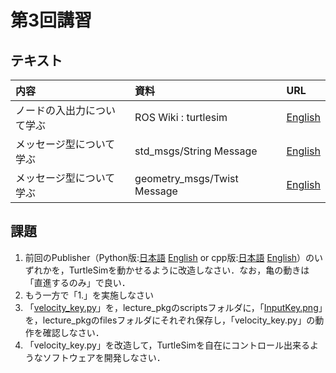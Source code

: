 # 第3回講習
## テキスト
|内容|資料|URL|
|:-|:-|:-|
|ノードの入出力について学ぶ|ROS Wiki : turtlesim|[English](http://wiki.ros.org/turtlesim)|
|メッセージ型について学ぶ|std_msgs/String Message|[English](http://docs.ros.org/melodic/api/std_msgs/html/msg/String.html)|
|メッセージ型について学ぶ|geometry_msgs/Twist Message|[English](http://docs.ros.org/melodic/api/geometry_msgs/html/msg/Twist.html)|

## 課題
1. 前回のPublisher（Python版:[日本語](http://wiki.ros.org/ja/ROS/Tutorials/WritingPublisherSubscriber%28python%29) [English](http://wiki.ros.org/ROS/Tutorials/WritingPublisherSubscriber%28python%29) or cpp版:[日本語](http://wiki.ros.org/ja/ROS/Tutorials/WritingPublisherSubscriber%28c%2B%2B%29) [English](http://wiki.ros.org/ROS/Tutorials/WritingPublisherSubscriber%28c%2B%2B%29)）のいずれかを，TurtleSimを動かせるように改造しなさい．なお，亀の動きは「直進するのみ」で良い．
2. もう一方で「1.」を実施しなさい
3. 「[velocity_key.py](https://github.com/yuma116/ros_lecture19/blob/master/03_190531/velocity_key_c.py)」を，lecture_pkgのscriptsフォルダに，「[InputKey.png](InputKey.png)」を，lecture_pkgのfilesフォルダにそれぞれ保存し，「velocity_key.py」の動作を確認しなさい．
4. 「velocity_key.py」を改造して，TurtleSimを自在にコントロール出来るようなソフトウェアを開発しなさい．


